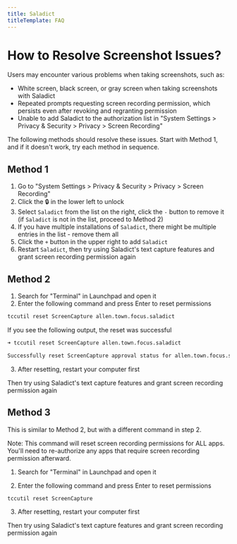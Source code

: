 ```yaml
---
title: Saladict
titleTemplate: FAQ
---
```


# How to Resolve Screenshot Issues?

Users may encounter various problems when taking screenshots, such as:

- White screen, black screen, or gray screen when taking screenshots with Saladict
- Repeated prompts requesting screen recording permission, which persists even after revoking and regranting permission
- Unable to add Saladict to the authorization list in "System Settings > Privacy & Security > Privacy > Screen Recording"

The following methods should resolve these issues. Start with Method 1, and if it doesn't work, try each method in sequence.

## Method 1

1. Go to "System Settings > Privacy & Security > Privacy > Screen Recording"
2. Click the 🔒 in the lower left to unlock
3. Select `Saladict` from the list on the right, click the `-` button to remove it (if `Saladict` is not in the list, proceed to Method 2)
4. If you have multiple installations of `Saladict`, there might be multiple entries in the list - remove them all
5. Click the `+` button in the upper right to add `Saladict`
6. Restart `Saladict`, then try using Saladict's text capture features and grant screen recording permission again


## Method 2

1. Search for "Terminal" in Launchpad and open it
2. Enter the following command and press Enter to reset permissions

```bash
tccutil reset ScreenCapture allen.town.focus.saladict
```

If you see the following output, the reset was successful

```bash
➜ tccutil reset ScreenCapture allen.town.focus.saladict

Successfully reset ScreenCapture approval status for allen.town.focus.saladict
```

3. After resetting, restart your computer first

Then try using Saladict's text capture features and grant screen recording permission again

## Method 3

This is similar to Method 2, but with a different command in step 2.

Note: This command will reset screen recording permissions for ALL apps. You'll need to re-authorize any apps that require screen recording permission afterward.

1. Search for "Terminal" in Launchpad and open it

2. Enter the following command and press Enter to reset permissions

```bash
tccutil reset ScreenCapture
```

3. After resetting, restart your computer first

Then try using Saladict's text capture features and grant screen recording permission again